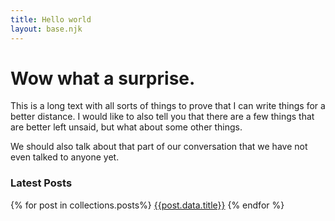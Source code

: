 ```yaml
---
title: Hello world
layout: base.njk
---
```


# Wow what a surprise.

This is a long text with all sorts of things to prove that I can write things for a better distance. I would like to also tell you that there are a few things that are better left unsaid, but what about some other things. 

We should also talk about that part of our conversation that we have not even talked to anyone yet.


### Latest Posts

{% for post in collections.posts%}
[{{post.data.title}}]({{post.url}})
{% endfor %}